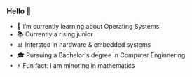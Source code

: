 ###  Hello 👋

- 🌱 I’m currently learning about Operating Systems
- 📚 Currently a rising junior 
- 📊 Intersted in hardware & embedded systems 
- 🎓 Pursuing a Bachelor's degree in Computer Enginnering
- ⚡ Fun fact: I am minoring in mathematics
